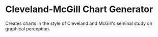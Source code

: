 Cleveland-McGill Chart Generator
================

Creates charts in the style of Cleveland and McGill's seminal study on graphical perception.
